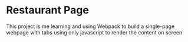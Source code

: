 <h1> Restaurant Page</h1>

<p> This project is me learning and using Webpack to build a single-page
webpage with tabs using only javascript to render the content on screen</p>